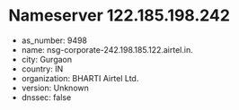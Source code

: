 # Nameserver 122.185.198.242

* as_number: 9498
* name: nsg-corporate-242.198.185.122.airtel.in.
* city: Gurgaon
* country: IN
* organization: BHARTI Airtel Ltd.
* version: Unknown
* dnssec: false
